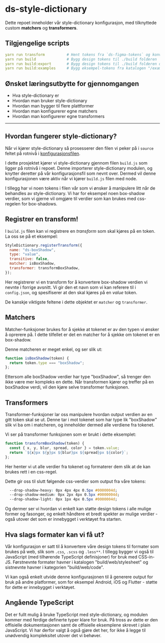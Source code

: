 # ds-style-dictionary

Dette repoet inneholder vår style-dictionary konfigurasjon, med tilknyttede custom **matchers** og **transformers**.

## Tilgjengelige scripts

```yml
yarn run transform          # Hent tokens fra `ds-figma-tokens` og konverter de til et format som style-dictionary forstår
yarn run build              # Bygg design tokens til ./build folderen
yarn run build:export       # Bygg design tokens til ./build folderen og kopier output .scss fil til `ds-storybook`
yarn run build:examples     # Bygg eksempel-tokens fra katalogen "/examples"
```

## Ønsket læringsutbytte for gjennomgangen

* Hva style-dictionary er
* Hvordan man bruker style-dictionary
* Hvordan man bygger til flere plattformer
* Hvordan man konfigurerer egne matchers
* Hvordan man konfigurerer egne transformers

---

## Hvordan fungerer style-dictionary?

Når vi kjører style-dictionary så prosesserer den filen vi peker på i `source` feltet på rotnivå i [konfigurasjonsfilen](./config.json). 

I dette prosjektet kjører vi style-dictionary gjennom filen `build.js` som ligger på rotnivå i repoet. Denne importerer style-dictionary modulen, og knytter deretter på vår konfigurasjonsfil som nevnt over. Dermed vil denne konfigurasjonen være aktiv når vi kjører `build.js` filen med node.

I tillegg har vi noen tokens i filen vår som vi ønsker å manipulere litt når de behandles av style-dictionary. Vi har for eksempel noen box-shadow verdier, som vi gjerne vil omgjøre til verdier som kan brukes med css-regelen for box-shadows.

## Registrer en transform!

I `build.js` filen kan vi registrere en *transform* som skal kjøres på en token. La oss se på et eksempel:

```js
StyleDictionary.registerTransform({
  name: "ds-boxShadow",
  type: "value",
  transitive: false,
  matcher: isBoxShadow,
  transformer: transformBoxShadow,
});
```

Her registrerer vi en transform for å konvertere box-shadow verdien vi nevnte i forrige avsnitt. Vi gir den et navn som vi kan referere til i `config.json`, og spesifiserer at den skal kjøres på en *value* token.

De kanskje viktigste feltene i dette objektet er `matcher` og `transformer`.

## Matchers

Matcher-funksjoner brukes for å sjekke at tokenet er av den typen vi ønsker å oprerere på. I dette tilfellet er det en matcher for å sjekke om tokenet er en box-shadow.

Denne matcheren er meget enkel, og ser slik ut:

```js
function isBoxShadow(token) {
  return token.type === "boxShadow";
};
``` 

Ettersom alle boxShadow verdier har type "boxShadow", så trenger den ikke være mer kompleks en dette.
Når transformen kjører og treffer på en boxShadow verdi, vil den kjøre selve transformer funksjonen.

## Transformers

Transformer-funksjoner lar oss manipulere hvordan output verdien av en gitt token skal se ut. Denne tar i mot tokenet som har type lik "boxShadow" slik vi ba om i matcheren, og inneholder dermed alle verdiene fra tokenet.

Vi ser på transformer funksjonen som er brukt i dette eksemplet:

```js
function transformBoxShadow(token) {
  const { x, y, blur, spread, color } = token.value;
  return `${x}px ${y}px ${blur}px ${spread}px ${color}`;
};
```

Her henter vi ut alle verdier fra tokenet og formaterer dem slik at de kan brukes rett i en css-regel.

Dette gir oss til slutt følgende css-verdier som output fra våre tokens:

```css
  --drop-shadow-heavy: 0px 4px 4px 0.5px #0000004d;
  --drop-shadow-medium: 0px 2px 4px 0.5px #0000004d;
  --drop-shadow-light: 0px 1px 4px 0.5px #0000004d;
```

Og dermer ser vi hvordan vi enkelt kan støtte design tokens i alle mulige former og fasonger, og enkelt håndtere et bredt spekter av mulige verdier - også utover det som er innebygget i verktøyet fra starten.

## Hva slags formater kan vi få ut?

Vår konfigurasjon er satt til å konvertere våre design tokens til formater som brukes på web, slik som `.css`, `.scss` og `.less**`. I tillegg bygger vi også til JavaScript (med tilhørende TypeScript definisjoner) for bruk med CSS-in-JS. Førstnevnte formater havner i katalogen "build/web/stylesheet" og sistnevnte havner i kategorien "build/web/code".

Vi kan også enkelt utvide denne konfigurasjonen til å generere output for bruk på andre platformer, som for eksempel Android, iOS og Flutter - støtte for dette er innebygget i verktøyet.

## Angående TypeScript

Det er fullt mulig å bruke TypeScript med style-dictionary, og modulen kommer med ferdige definerte typer klare for bruk. På tross av dette er den offisielle dokumentasjonen samt de offisielle eksemplene skrevet i plain JavaScript. Vi har derfor valgt å også gjøre det her, for ikke å legge til unødvendig kompleksitet utover det vi behøver.
